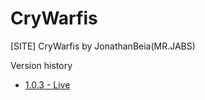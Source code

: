 # CryWarfis
[SITE] CryWarfis by JonathanBeia(MR.JABS) 

Version history

 * [1.0.3 - Live](https://github.com/JabsWeb/CryWarfis/releases/tag/v1.0.0)
